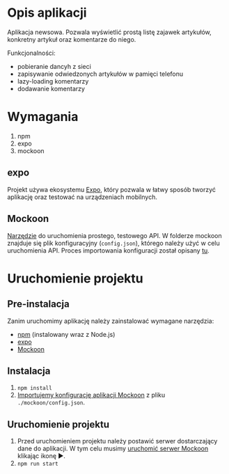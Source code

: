 # Opis aplikacji

Aplikacja newsowa. Pozwala wyświetlić prostą listę zajawek artykułów, konkretny artykuł oraz komentarze do niego.

Funkcjonalności:
- pobieranie dancyh z sieci
- zapisywanie odwiedzonych artykułów w pamięci telefonu
- lazy-loading komentarzy
- dodawanie komentarzy

# Wymagania
1. npm
2. expo
3. mockoon

## expo

Projekt używa ekosystemu [Expo](https://expo.io/), który pozwala w łatwy sposób tworzyć aplikację oraz testować na urządzeniach mobilnych.

## Mockoon

[Narzędzie](https://mockoon.com/) do uruchomienia prostego, testowego API. W folderze mockoon znajduje się plik konfiguracyjny (`config.json`), którego należy użyć w celu uruchomienia API. Proces importowania konfiguracji został opisany [tu](https://mockoon.com/docs/latest/mockoon-data-files/import-export-openapi-format/).

# Uruchomienie projektu

## Pre-instalacja

Zanim uruchomimy aplikację należy zainstalować wymagane narzędzia:
* [npm](https://nodejs.org/en/download/) (instalowany wraz z Node.js)
* [expo](https://docs.expo.dev/get-started/installation/)
* [Mockoon](https://mockoon.com/download/)

## Instalacja

1. `npm install`
2. [Importujemy konfigurację aplikacji Mockoon](https://mockoon.com/docs/latest/mockoon-data-files/import-export-openapi-format/) z pliku `./mockoon/config.json`.

## Uruchomienie projektu

1. Przed uruchomieniem projektu należy postawić serwer dostarczający dane do aplikacji. W tym celu musimy [uruchomić serwer Mockoon](https://mockoon.com/docs/latest/gui-cheat-sheet/) klikając ikonę ▶️.
2. `npm run start`


